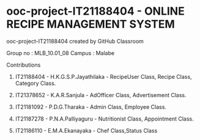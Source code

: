 # ooc-project-IT21188404 - ONLINE RECIPE MANAGEMENT SYSTEM
ooc-project-IT21188404 created by GitHub Classroom

Group no : MLB_10.01_08  Campus : Malabe


Contributions

1. IT21188404 - H.K.G.S.P.Jayathilaka - RecipeUser Class, Recipe Class, Category Class.

2. IT21378652 - K.A.R.Sanjula - AdOfficer Class, Advertisement Class.

3. IT21181092 - P.D.G.Tharaka - Admin Class, Employee Class.

4. IT21187278 - P.N.A.Palliyaguru - Nutritionist Class, Appointment Class.

5. IT21186110 - E.M.A.Ekanayaka - Chef Class,Status Class








